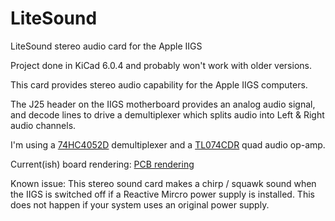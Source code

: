 # LiteSound
LiteSound stereo audio card for the Apple IIGS

Project done in KiCad 6.0.4 and probably won't work with older versions.

This card provides stereo audio capability for the Apple IIGS computers.

The J25 header on the IIGS motherboard provides an analog audio signal, and decode lines
to drive a demultiplexer which splits audio into Left & Right audio channels.

I'm using a [74HC4052D](https://www.digikey.com/en/products/detail/toshiba-semiconductor-and-storage/74HC4052D/6109174) demultiplexer
and a [TL074CDR](https://www.digikey.com/en/products/detail/texas-instruments/TL074CDR/276926) quad audio op-amp.

Current(ish) board rendering:
[PCB rendering](IIGS-audio.png)

Known issue: This stereo sound card makes a chirp / squawk sound when the IIGS is switched off if a Reactive Mircro power supply is installed.   This does not happen
if your system uses an original power supply.